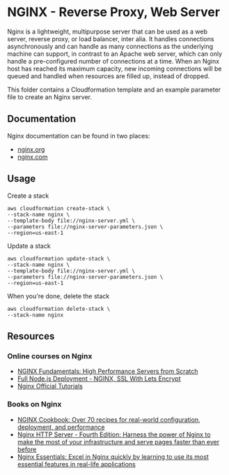 # NGINX - Reverse Proxy, Web Server

Nginx is a lightweight, multipurpose server that can be used as a web server, reverse proxy, or load balancer, inter alia. It handles connections asynchronously and can handle as many connections as the underlying machine can support, in contrast to an Apache web server, which can only handle a pre-configured number of connections at a time. When an Nginx host has reached its maximum capacity, new incoming connections will be queued and handled when resources are filled up, instead of dropped.

This folder contains a Cloudformation template and an example parameter file to create an Nginx server.

## Documentation

Nginx documentation can be found in two places:
- [nginx.org](https://nginx.org)
- [nginx.com](https://nginx.com)

## Usage

Create a stack
```SHELL
aws cloudformation create-stack \
--stack-name nginx \
--template-body file://nginx-server.yml \
--parameters file://nginx-server-parameters.json \
--region=us-east-1
```

Update a stack
```SHELL
aws cloudformation update-stack \
--stack-name nginx \
--template-body file://nginx-server.yml \
--parameters file://nginx-server-parameters.json \
--region=us-east-1
```

When you're done, delete the stack
```SHELL
aws cloudformation delete-stack \
--stack-name nginx
```

## Resources
### Online courses on Nginx
- [NGINX Fundamentals: High Performance Servers from Scratch](https://www.udemy.com/course/nginx-fundamentals/)
- [Full Node.js Deployment - NGINX, SSL With Lets Encrypt](https://www.youtube.com/watch?v=oykl1Ih9pMg)
- [Nginx Official Tutorials](https://www.youtube.com/watch?v=X3Pr5VATOyA&list=PLGz_X9w9raXf748bzuGOV6XJv7q3wLxhZ)

### Books on Nginx
- [NGINX Cookbook: Over 70 recipes for real-world configuration, deployment, and performance](https://www.amazon.com/gp/product/1786466171/)
- [Nginx HTTP Server - Fourth Edition: Harness the power of Nginx to make the most of your infrastructure and serve pages faster than ever before](https://www.amazon.com/Nginx-HTTP-Server-Harness-infrastructure/dp/178862355X/)
- [Nginx Essentials: Excel in Nginx quickly by learning to use its most essential features in real-life applications](https://www.amazon.com/Nginx-Essentials-Valery-Kholodkov/dp/1785289535/)
